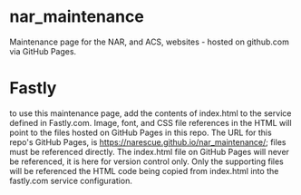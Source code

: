 # nar_maintenance
Maintenance page for the NAR, and ACS, websites - hosted on github.com via GitHub Pages.

# Fastly
to use this maintenance page, add the contents of index.html to the service defined in Fastly.com. Image, font, and CSS file references in the HTML will point to the files hosted on GitHub Pages in this repo. The URL for this repo's GitHub Pages, is https://narescue.github.io/nar_maintenance/; files must be referenced directly. The index.html file on GitHub Pages will never be referenced, it is here for version control only. Only the supporting files will be referenced the HTML code being copied from index.html into the fastly.com service configuration. 
